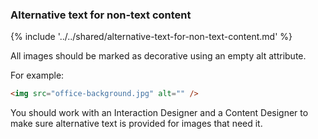 ### Alternative text for non-text content

{% include '../../shared/alternative-text-for-non-text-content.md' %}

All images should be marked as decorative using an empty alt attribute.

For example:
```html
<img src="office-background.jpg" alt="" />
```

You should work with an Interaction Designer and a Content Designer to make sure alternative text is provided for images that need it.
